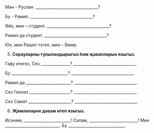 Мин - Руслан.
\_\_\_\_\_\_\_\_\_\_\_\_\_\_\_\_\_\_\_\_\_\_\_\_\_\_\_\_\_\_\_\_?

Бу - Рамил.
\_\_\_\_\_\_\_\_\_\_\_\_\_\_\_\_\_\_\_\_\_\_\_\_\_\_\_\_\_\_\_\_?

Әйе, мин – студент.
\_\_\_\_\_\_\_\_\_\_\_\_\_\_\_\_\_\_\_\_\_\_\_\_\_\_\_\_\_\_\_\_?

Рамил дә студент.
\_\_\_\_\_\_\_\_\_\_\_\_\_\_\_\_\_\_\_\_\_\_\_\_\_\_\_\_\_\_\_\_?

Юк, мин Рәшит түгел, мин – Әмир.

5. **Сорауларны тулыландырыгыз һәм җавапларын языгыз.**

Гафу итегез, Сез \_\_\_\_\_\_\_\_\_\_\_\_\_\_\_?
\_\_\_\_\_\_\_\_\_\_\_\_\_\_\_\_\_\_\_\_\_\_\_\_\_\_\_\_\_\_\_\_.

Бу \_\_\_\_\_\_\_\_\_\_\_\_\_\_\_\_\_\_\_\_\_\_\_\_\_\_\_\_\_?
\_\_\_\_\_\_\_\_\_\_\_\_\_\_\_\_\_\_\_\_\_\_\_\_\_\_\_\_\_\_\_\_.

Рамил дә \_\_\_\_\_\_\_\_\_\_\_\_\_\_\_\_\_\_\_\_\_\_\_?
\_\_\_\_\_\_\_\_\_\_\_\_\_\_\_\_\_\_\_\_\_\_\_\_\_\_\_\_\_\_\_\_.

Сез Гөлназ \_\_\_\_\_\_\_\_\_\_\_\_\_\_\_\_\_\_\_\_\_?
\_\_\_\_\_\_\_\_\_\_\_\_\_\_\_\_\_\_\_\_\_\_\_\_\_\_\_\_\_\_\_\_.

Сез Самат \_\_\_\_\_\_\_\_\_\_\_\_\_\_\_\_\_\_\_\_\_\_?
\_\_\_\_\_\_\_\_\_\_\_\_\_\_\_\_\_\_\_\_\_\_\_\_\_\_\_\_\_\_\_\_.

6. **Җөмләләрне дәвам итеп языгыз.**

Исәнме, \_\_\_\_\_\_\_\_\_\_\_\_\_\_\_\_\_\_\_\_\_\_\_\_!
Сәлам, \_\_\_\_\_\_\_\_\_\_\_\_\_\_\_\_\_\_\_\_\_\_\_\_\_!
Мин \_\_\_\_\_\_\_\_\_\_\_\_\_\_\_\_\_\_\_\_\_\_\_\_\_\_\_\_.
Бу \_\_\_\_\_\_\_\_\_\_\_\_\_\_\_\_\_\_\_\_\_\_\_\_\_\_\_\_\_.